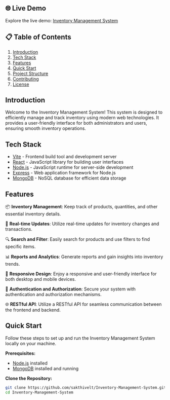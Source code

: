 ## 🌐 Live Demo

Explore the live demo: [Inventory Management System](https://inventory-managementt.web.app/)

## 📋 Table of Contents

1. [Introduction](#introduction)
2. [Tech Stack](#tech-stack)
3. [Features](#features)
4. [Quick Start](#quick-start)
5. [Project Structure](#project-structure)
6. [Contributing](#contributing)
7. [License](#license)

## <a name="introduction">Introduction</a>

Welcome to the Inventory Management System! This system is designed to efficiently manage and track inventory using modern web technologies. It provides a user-friendly interface for both administrators and users, ensuring smooth inventory operations.

## <a name="tech-stack">Tech Stack</a>

- [Vite](https://vitejs.dev/) - Frontend build tool and development server
- [React](https://reactjs.org/) - JavaScript library for building user interfaces
- [Node.js](https://nodejs.org/) - JavaScript runtime for server-side development
- [Express](https://expressjs.com/) - Web application framework for Node.js
- [MongoDB](https://www.mongodb.com/) - NoSQL database for efficient data storage

## <a name="features">Features</a>

📦 **Inventory Management**: Keep track of products, quantities, and other essential inventory details.

🔄 **Real-time Updates**: Utilize real-time updates for inventory changes and transactions.

🔍 **Search and Filter**: Easily search for products and use filters to find specific items.

📊 **Reports and Analytics**: Generate reports and gain insights into inventory trends.

🚀 **Responsive Design**: Enjoy a responsive and user-friendly interface for both desktop and mobile devices.

🔐 **Authentication and Authorization**: Secure your system with authentication and authorization mechanisms.

🌐 **RESTful API**: Utilize a RESTful API for seamless communication between the frontend and backend.

## <a name="quick-start">Quick Start</a>

Follow these steps to set up and run the Inventory Management System locally on your machine.

**Prerequisites:**

- [Node.js](https://nodejs.org/) installed
- [MongoDB](https://www.mongodb.com/) installed and running

**Clone the Repository:**

```bash
git clone https://github.com/sakthivelt/Inventory-Management-System.git
cd Inventory-Management-System
